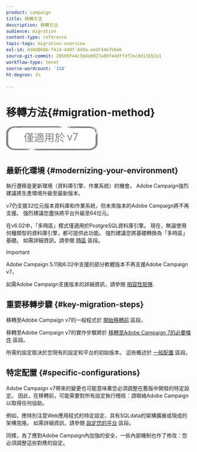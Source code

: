 ```yaml
---
product: campaign
title: 移轉方法
description: 移轉方法
audience: migration
content-type: reference
topic-tags: migration-overview
exl-id: dd4d068b-f414-448f-8d9a-eedf44e7b6e6
source-git-commit: 20509f44c5b8e0827a09f44dffdf2ec9d11652a1
workflow-type: tm+mt
source-wordcount: '318'
ht-degree: 1%

---
```


# 移轉方法{#migration-method}

![](../../assets/v7-only.svg)

## 最新化環境 {#modernizing-your-environment}

執行遷移是更新環境（資料庫引擎、作業系統）的機會。 Adobe Campaign強烈建議將生產環境升級至最新版本。

v7仍支援32位元版本資料庫和作業系統，但未來版本的Adobe Campaign將不再支援。 強烈建議您盡快將平台升級至64位元。

在v6.02中，「多時區」模式僅適用於PostgreSQL資料庫引擎。 現在，無論使用何種類型的資料庫引擎，都可提供此功能。 強烈建議您將基礎轉換為「多時區」基礎。 如需詳細資訊，請參閱 [時區](../../migration/using/general-configurations.md#time-zones) 區段。

>[!IMPORTANT]
>
>Adobe Campaign 5.11和6.02中支援的部分軟體版本不再支援Adobe Campaign v7。
>
>如需Adobe Campaign支援版本的詳細資訊，請參閱 [相容性矩陣](../../rn/using/compatibility-matrix.md).

## 重要移轉步驟 {#key-migration-steps}

移轉至Adobe Campaign v7的一般程式於 [開始移轉前](../../migration/using/before-starting-migration.md) 區段。

移轉至Adobe Campaign v7的實作步驟將於 [移轉至Adobe Campaign 7的必要條件](../../migration/using/prerequisites-for-migration-to-adobe-campaign-7.md) 區段。

所需的設定取決於您現有的設定和平台的初始版本。 這些概述於 [一般配置](../../migration/using/general-configurations.md) 區段。

## 特定配置 {#specific-configurations}

Adobe Campaign v7帶來的變更也可能意味著您必須調整在舊版中開發的特定設定。 因此，在移轉前，可能需要對所有設定執行稽核：請聯絡Adobe Campaign以取得任何協助。

例如，應特別注意Web應用程式的特定設定、具有SQLdata的架構擴展或現成的架構克隆。 如需詳細資訊，請參閱 [設定您的平台](../../migration/using/configuring-your-platform.md) 區段。

同樣，為了應對Adobe Campaign內加強的安全，一些內部機制也作了修改：您必須調整這些對應的設定。
